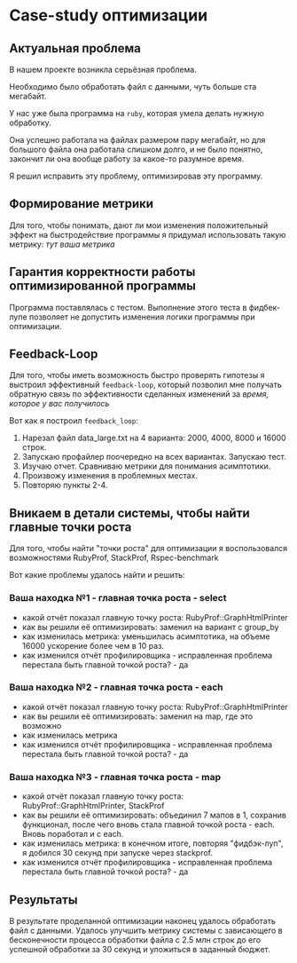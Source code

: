 # Case-study оптимизации

## Актуальная проблема
В нашем проекте возникла серьёзная проблема.

Необходимо было обработать файл с данными, чуть больше ста мегабайт.

У нас уже была программа на `ruby`, которая умела делать нужную обработку.

Она успешно работала на файлах размером пару мегабайт, но для большого файла она работала слишком долго, и не было понятно, закончит ли она вообще работу за какое-то разумное время.

Я решил исправить эту проблему, оптимизировав эту программу.

## Формирование метрики
Для того, чтобы понимать, дают ли мои изменения положительный эффект на быстродействие программы я придумал использовать такую метрику: *тут ваша метрика*

## Гарантия корректности работы оптимизированной программы
Программа поставлялась с тестом. Выполнение этого теста в фидбек-лупе позволяет не допустить изменения логики программы при оптимизации.

## Feedback-Loop
Для того, чтобы иметь возможность быстро проверять гипотезы я выстроил эффективный `feedback-loop`, который позволил мне получать обратную связь по эффективности сделанных изменений за *время, которое у вас получилось*

Вот как я построил `feedback_loop`: 

1. Нарезал файл data_large.txt на 4 варианта: 2000, 4000, 8000 и 16000 строк.
2. Запускаю профайлер поочередно на всех вариантах. Запускаю тест.
3. Изучаю отчет. Сравниваю метрики для понимания асимптотики.
4. Произвожу изменения в проблемных местах.
5. Повторяю пункты 2-4.

## Вникаем в детали системы, чтобы найти главные точки роста
Для того, чтобы найти "точки роста" для оптимизации я воспользовался возможностями RubyProf, StackProf, Rspec-benchmark

Вот какие проблемы удалось найти и решить:

### Ваша находка №1 - главная точка роста - select
- какой отчёт показал главную точку роста: RubyProf::GraphHtmlPrinter
- как вы решили её оптимизировать: заменил на вариант с group_by
- как изменилась метрика: уменьшилась асимптотика, на объеме 16000 ускорение более чем в 10 раз.
- как изменился отчёт профилировщика - исправленная проблема перестала быть главной точкой роста? - да

### Ваша находка №2 - главная точка роста - each
- какой отчёт показал главную точку роста: RubyProf::GraphHtmlPrinter
- как вы решили её оптимизировать: заменил на map, где это возможно
- как изменилась метрика
- как изменился отчёт профилировщика - исправленная проблема перестала быть главной точкой роста? - да

### Ваша находка №3 - главная точка роста - map
- какой отчёт показал главную точку роста: RubyProf::GraphHtmlPrinter, StackProf
- как вы решили её оптимизировать: объединил 7 мапов в 1, сохранив функционал, после чего вновь стала главной точкой роста - each. Вновь поработал и с each. 
- как изменилась метрика: в конечном итоге, повторяя "фидбэк-луп", я добился 30 секунд при запуске через stackprof.
- как изменился отчёт профилировщика - исправленная проблема перестала быть главной точкой роста? - да

## Результаты
В результате проделанной оптимизации наконец удалось обработать файл с данными.
Удалось улучшить метрику системы с зависающего в бесконечности процесса обработки файла с 2.5 млн строк до его успешной обработки за 30 секунд и уложиться в заданный бюджет.

